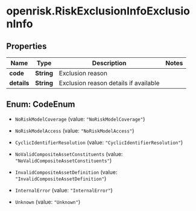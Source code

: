 # openrisk.RiskExclusionInfoExclusionInfo

## Properties

Name | Type | Description | Notes
------------ | ------------- | ------------- | -------------
**code** | **String** | Exclusion reason | 
**details** | **String** | Exclusion reason details if available | 



## Enum: CodeEnum


* `NoRiskModelCoverage` (value: `"NoRiskModelCoverage"`)

* `NoRiskModelAccess` (value: `"NoRiskModelAccess"`)

* `CyclicIdentifierResolution` (value: `"CyclicIdentifierResolution"`)

* `NoValidCompositeAssetConstituents` (value: `"NoValidCompositeAssetConstituents"`)

* `InvalidCompositeAssetDefinition` (value: `"InvalidCompositeAssetDefinition"`)

* `InternalError` (value: `"InternalError"`)

* `Unknown` (value: `"Unknown"`)




